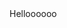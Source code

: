 <html>
    Helloooooo
    <head>
        <title>Test</title>
        <meta http-equiv="Content-Type" content="text/html; charset=utf-8" />
        <script type="text/javascript">
        console.error("-----------------------Hello world! from TEL !!!!!!!!!!! ******");
        
        
        try {
            navigatorObject = window.navigator
            var appName = navigatorObject.appName;
            console.error("******************* Application name : ",appName);
            /*console.error("******************* Application name : ",navigator.appName);
            console.error("******************* appCodeName : ",navigator.appCodeName); 
            console.error("*******************appVersion : ",navigator.appVersion);
            console.error("*******************cookieEnabled : ",navigator.cookieEnabled);
            console.error("******************* geolocation : ",navigator.geolocation);
            console.error("*******************language : ",navigator.language);
            console.error("*******************onLine : ",navigator.onLine);
            console.error("*******************platform : ",navigator.platform);
            console.error("*******************product : ",navigator.product);
            console.error("*******************userAgent : ",navigator.userAgent);
            console.error("*******************javaEnabled() : ",navigator.javaEnabled()); */
            //console.error("*******************taintEnabled() : ",navigator.taintEnabled());
            
            const constraints = {
                audio: true,
                //video: true
            };
            navigator.mediaDevices.getUserMedia(constraints).then(handleSuccess).catch(handleError);
           
        }
        catch {
            console.error("++++++++++++++++++++++++ navigator.mediaDevices.getUserMedia is not supported;");
        }
        
        function handleSuccess() {
            console.error('navigator.MediaDevices.getUserMedia success ');
        }
        
        function handleError(error) {
            console.error('navigator.MediaDevices.getUserMedia error: ', error.message, error.name);
        }
        
        try {
             const constraints = {
                audio: true,
                //video: true
             };
             navigator.getUserMedia(constraints).then(handleSuccess1).catch(handleError1);
        }
        
        catch {
            console.error("-------------------------------- navigator.getUserMedia is not supported;");
        }
                 
        function handleSuccess1() {
            console.error(' handleSuccess1 - navigator.MediaDevices.getUserMedia success ');
        }
        
        function handleError1(error) {
            console.error('handleError1 - navigator.MediaDevices.getUserMedia error: ', error.message, error.name);
        }
        </script>
    </head>
    <body>
    
    </body>
</html>
